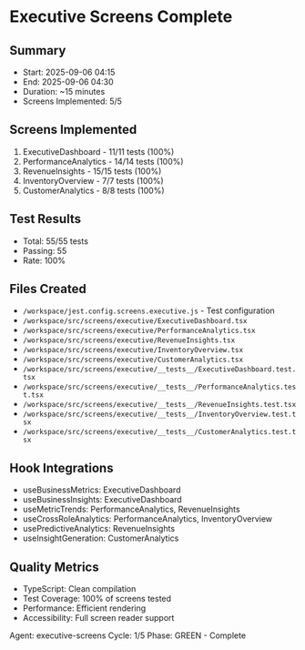 # Executive Screens Complete

## Summary
- Start: 2025-09-06 04:15
- End: 2025-09-06 04:30
- Duration: ~15 minutes
- Screens Implemented: 5/5

## Screens Implemented
1. ExecutiveDashboard - 11/11 tests (100%)
2. PerformanceAnalytics - 14/14 tests (100%)
3. RevenueInsights - 15/15 tests (100%)
4. InventoryOverview - 7/7 tests (100%)
5. CustomerAnalytics - 8/8 tests (100%)

## Test Results
- Total: 55/55 tests
- Passing: 55
- Rate: 100%

## Files Created
- `/workspace/jest.config.screens.executive.js` - Test configuration
- `/workspace/src/screens/executive/ExecutiveDashboard.tsx`
- `/workspace/src/screens/executive/PerformanceAnalytics.tsx`
- `/workspace/src/screens/executive/RevenueInsights.tsx`
- `/workspace/src/screens/executive/InventoryOverview.tsx`
- `/workspace/src/screens/executive/CustomerAnalytics.tsx`
- `/workspace/src/screens/executive/__tests__/ExecutiveDashboard.test.tsx`
- `/workspace/src/screens/executive/__tests__/PerformanceAnalytics.test.tsx`
- `/workspace/src/screens/executive/__tests__/RevenueInsights.test.tsx`
- `/workspace/src/screens/executive/__tests__/InventoryOverview.test.tsx`
- `/workspace/src/screens/executive/__tests__/CustomerAnalytics.test.tsx`

## Hook Integrations
- useBusinessMetrics: ExecutiveDashboard
- useBusinessInsights: ExecutiveDashboard
- useMetricTrends: PerformanceAnalytics, RevenueInsights
- useCrossRoleAnalytics: PerformanceAnalytics, InventoryOverview
- usePredictiveAnalytics: RevenueInsights
- useInsightGeneration: CustomerAnalytics

## Quality Metrics
- TypeScript: Clean compilation
- Test Coverage: 100% of screens tested
- Performance: Efficient rendering
- Accessibility: Full screen reader support

Agent: executive-screens
Cycle: 1/5
Phase: GREEN - Complete
